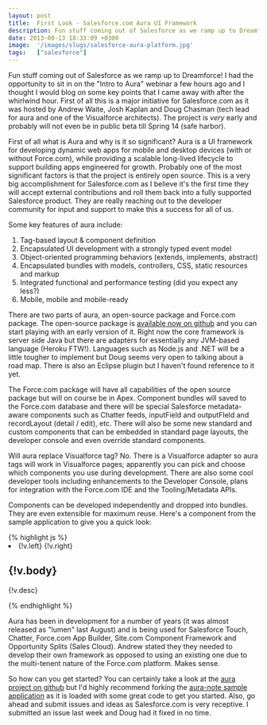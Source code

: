 ```yaml
---
layout: post
title:  First Look - Salesforce.com Aura UI Framework
description: Fun stuff coming out of Salesforce as we ramp up to Dreamforce! I had the opportunity to sit in on the Intro to Aura webinar a few hours ago and I thought I would blog on some key points that I came away with after the whirlwind hour. First of all this is a major initiative for Salesforce.com as it was hosted by Andrew Waite, Josh Kaplan and Doug Chasman (tech lead for aura and one of the Visualforce architects). The project is very  early and probably will not even be in public beta till Spring
date: 2013-08-13 18:33:09 +0300
image:  '/images/slugs/salesforce-aura-platform.jpg'
tags:   ["salesforce"]
---
```

<p>Fun stuff coming out of Salesforce as we ramp up to Dreamforce! I had the opportunity to sit in on the "Intro to Aura" webinar a few hours ago and I thought I would blog on some key points that I came away with after the whirlwind hour. First of all this is a major initiative for Salesforce.com as it was hosted by Andrew Waite, Josh Kaplan and Doug Chasman (tech lead for aura and one of the Visualforce architects). The project is <i>very</i> early and probably will not even be in public beta till Spring 14 (safe harbor).</p>
<p>First of all what is Aura and why is it so significant? Aura is a UI framework for developing dynamic web apps for mobile and desktop devices (with or without Force.com), while providing a scalable long-lived lifecycle to support building apps engineered for growth. Probably one of the most significant factors is that the project is entirely open source. This is a very big accomplishment for Salesforce.com as I believe it's the first time they will accept external contributions and roll them back into a fully supported Salesforce product. They are really reaching out to the developer community for input and support to make this a success for all of us.</p>
<p>Some key features of aura include:</p>
<ol>
	<li>Tag-based layout & component definition</li>
	<li>Encapsulated UI development with a strongly typed event model</li>
	<li>Object-oriented programming behaviors (extends, implements, abstract)</li>
	<li>Encapsulated bundles with models, controllers, CSS, static resources and markup</li>
	<li>Integrated functional and performance testing (did you expect any less?)</li>
	<li>Mobile, mobile and mobile-ready</li>
</ol>
<p>There are two parts of aura, an open-source package and Force.com package. The open-source package is <a href="https://github.com/forcedotcom/aura">available now on github</a> and you can start playing with an early version of it. Right now the core framework is server side Java but there are adapters for essentially any JVM-based language (Heroku FTW!). Languages such as Node.js and .NET will be a little tougher to implement but Doug seems very open to talking about a road map. There is also an Eclipse plugin but I haven't found reference to it yet.</p>
<p>The Force.com package will have all capabilities of the open source package but will on course be in Apex. Component bundles will saved to the Force.com database and there will be special Salesforce metadata-aware components such as Chatter feeds, inputField and outputFIeld and recordLayout (detail / edit), etc. There will also be some new standard and custom components that can be embedded in standard page layouts, the developer console and even override standard components.</p>
<p>Will aura replace Visualforce tag? No. There is a Visualforce adapter so aura tags will work in Visualforce pages; apparently you can pick and choose which components you use during development. There are also some cool developer tools including enhancements to the Developer Console, plans for integration with the Force.com IDE and the Tooling/Metadata APIs.</p>
<p>Components can be developed independently and dropped into bundles. They are even extensible for maximum reuse. Here's a component from the sample application to give you a quick look:</p>
{% highlight js %}<aura:component extensible="true">
  <aura:attribute name="desc" type="Aura.Component[]"/>
  <aura:attribute name="onclick" type="Aura.Action"/>
  <aura:attribute name="left" type="Aura.Component[]"/>
  <aura:attribute name="right" type="Aura.Component[]"/>
  <li onclick="{!v.onclick}">
  <ui:block>
  <aura:set attribute="left">{!v.left}</aura:set>
  <aura:set attribute="right">{!v.right}</aura:set>
  <h2 class="subject truncate">{!v.body}</h2>
  </ui:block>
  <aura:if isTrue="{!v.desc != null}">
  <p class="desc truncate">{!v.desc}</p>
  </aura:if>
  </li>
</aura:component>
{% endhighlight %}
<p>Aura has been in development for a number of years (it was almost released as "lumen" last August) and is being used for Salesforce Touch, Chatter, Force.com App Builder, Site.com Component Framework and Opportunity Splits (Sales Cloud). Andrew stated they they needed to develop their own framework as opposed to using an existing one due to the multi-tenent nature of the Force.com platform. Makes sense.</p>
<p>So how can you get started? You can certainly take a look at the <a href="https://github.com/forcedotcom/aura">aura project on github</a> but I'd highly recommend forking the <a href="https://github.com/forcedotcom/aura-note">aura-note sample application</a> as it is loaded with some great code to get you started. Also, go ahead and submit issues and ideas as Salesforce.com is very receptive. I submitted an issue last week and Doug had it fixed in no time.</p>

